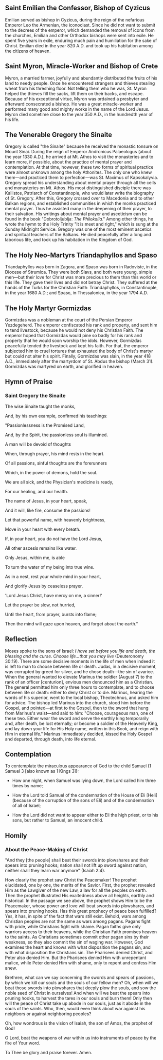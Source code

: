 ## Saint Emilian the Confessor, Bishop of Cyzicus

Emilian served as bishop in Cyzicus, during the reign of the nefarious Emperor Leo the Armenian, the iconoclast. Since he did not want to submit to the decrees of the emperor, which demanded the removal of icons from the churches, Emilian and other Orthodox bishops were sent into exile. He spent five years in exile, enduring much pain and humiliation for the sake of Christ. Emilian died in the year 820 A.D. and took up his habitation among the citizens of heaven.

  

## Saint Myron, Miracle-Worker and Bishop of Crete

Myron, a married farmer, joyfully and abundantly distributed the fruits of his land to needy people. Once he encountered strangers and thieves stealing wheat from his threshing floor. Not telling them who he was, St. Myron helped the thieves fill the sacks, lift them on their backs, and escape. Because of his exceptional virtue, Myron was ordained a presbyter and afterward consecrated a bishop. He was a great miracle-worker and performed many good and mighty works in the name of the Lord Jesus. Myron died sometime close to the year 350 A.D., in the hundredth year of his life.

  

## The Venerable Gregory the Sinaite

Gregory is called "the Sinaite" because he received the monastic tonsure on Mount Sinai. During the reign of Emperor Andronicus Palaeologus (about the year 1330 A.D.), he arrived at Mt. Athos to visit the monasteries and to learn more, if possible, about the practice of mental prayer and contemplation. At that time, however, these two forms of spiritual practice were almost unknown among the holy Athonites. The only one who knew them—and practiced them to perfection—was St. Maximus of Kapsokalyvia. Gregory spread his understanding about mental prayer through all the cells and monasteries on Mt. Athos. His most distinguished disciple there was Kallistos, Patriarch of Constantinople, who would later write the biography of St. Gregory. After this, Gregory crossed over to Macedonia and to other Balkan regions, and established communities in which the monks practiced mental prayer. Thus he assisted many in the deepening of their prayer, to their salvation. His writings about mental prayer and asceticism can be found in the book "Dobrotoljublja: *The Philokalia*." Among other things, he wrote the hymn to the Holy Trinity "It is meet and right," which is sung at the Sunday Midnight Service. Gregory was one of the most eminent ascetics and spiritual teachers of the Balkans. He died peacefully after a long and laborious life, and took up his habitation in the Kingdom of God.

  

## The Holy Neo-Martyrs Triandaphyllos and Spaso

Triandaphyllos was born in Zagora, and Spaso was born in Radoviste, in the Diocese of Strumica. They were both Slavs, and both were young, simple men—but their love for Christ was more precious to them than this world or this life. They gave their lives and did not betray Christ. They suffered at the hands of the Turks for the Christian Faith: Triandaphyllos, in Constantinople, in the year 1680 A.D.; and Spaso, in Thessalonica, in the year 1794 A.D.

  

## The Holy Martyr Gormizdas

Gormizdas was a nobleman at the court of the Persian Emperor Yezdegeherd. The emperor confiscated his rank and property, and sent him to tend livestock, because he would not deny his Christian Faith. The emperor hoped that Gormizdas would pine so badly for his rank and property that he would soon worship the idols. However, Gormizdas peacefully tended the livestock and kept his faith. For that, the emperor subjected him to cruel tortures that exhausted the body of Christ's martyr but could not alter his spirit. Finally, Gormizdas was slain, in the year 418 A.D., immediately after the martyrdom of St. Abdus the bishop (March 31). Gormizdas was martyred on earth, and glorified in heaven.

  

## Hymn of Praise

### Saint Gregory the Sinaite

The wise Sinaite taught the monks,

And, by his own example, confirmed his teachings:

"Passionlessness is the Promised Land,

And, by the Spirit, the passionless soul is illumined.

A man will be devoid of thoughts

When, through prayer, his mind rests in the heart.

Of all passions, sinful thoughts are the forerunners

Which, in the power of demons, hold the soul.

We are all sick, and the Physician's medicine is ready,

For our healing, and our health.

The name of Jesus, in your heart, speak,

And it will, like fire, consume the passions!

Let that powerful name, with heavenly brightness,

Move in your heart with every breath.

If, in your heart, you do not have the Lord Jesus,

All other ascesis remains like water.

Only Jesus, within me, is able

To turn the water of my being into true wine.

As in a nest, rest your whole mind in your heart,

And glorify Jesus by ceaseless prayer.

'Lord Jesus Christ, have mercy on me, a sinner!'

Let the prayer be slow, not hurried,

Until the heart, from prayer, bursts into flame;

Then the mind will gaze upon heaven, and forget about the earth."

  

## Reflection

Moses spoke to the sons of Israel: *I have set before you life and death, the blessing and the curse. Choose life…that you may live* (Deuteronomy 30:19). There are some decisive moments in the life of men when indeed it is left to man to choose between life or death. Judas, in a decisive moment, was corrupted by greed for silver, and he chose death—the sin of avarice. When the general wanted to elevate Marinus the soldier (August 7) to the rank of an officer [centurion], envious men denounced him as a Christian. The general permitted him only three hours to contemplate, and to choose between life or death: either to deny Christ or to die. Marinus, hearing the words of his superior, went to the local bishop, Theotechnus, and asked him for advice. The bishop led Marinus into the church, stood him before the Gospel, and pointed—at first to the Gospel, then to the sword that hung from Marinus's waist—and said to him: "Choose, courageous man, one of these two. Either wear the sword and serve the earthly king temporarily and, after death, be lost eternally; or become a soldier of the Heavenly King, and lay down your life for His Holy name, written in this Book, and reign with Him in eternal life." Marinus immediately decided, kissed the Holy Gospel and departed, through death, into life eternal.

  

## Contemplation

To contemplate the miraculous appearance of God to the child Samuel (1 Samuel 3 [also known as 1 Kings 3]):

- How one night, when Samuel was lying down, the Lord called him three times by name;

- How the Lord told Samuel of the condemnation of the House of Eli [Heli] (because of the corruption of the sons of Eli) and of the condemnation of all of Israel;

- How the Lord did not want to appear either to Eli the high priest, or to his sons, but rather to Samuel, an innocent child.

  

## Homily

### About the Peace-Making of Christ

"And they [the people] shall beat their swords into plowshares and their spears into pruning hooks; nation shall not lift up sword against nation, neither shall they learn war anymore" (Isaiah 2:4).

How clearly the prophet saw Christ the Peacemaker! The prophet elucidated, one by one, the merits of the Savior. First, the prophet revealed Him as the Lawgiver of the new Law, a law for all the peoples on earth. Then the prophet illustrated His exaltedness above all heights, earthly and historical. In the passage we see above, the prophet shows Him to be the Peacemaker, whose power and love will beat swords into plowshares, and spears into pruning hooks. Has this great prophecy of peace been fulfilled? Yes, it has, in spite of the fact that wars still exist. Behold, wars among Christian peoples are not the same as wars among pagans. Pagans fight with pride, while Christians fight with shame. Pagan faiths give only warriors access to their heavens, while the Christian Faith promises heaven to the saints. As Christians sometimes commit other pagan sins by their weakness, so they also commit the sin of waging war. However, God examines the heart and knows with what disposition the pagans sin, and with what disposition the Christians sin. The Pharisees denied Christ, and Peter also denied Him. But the Pharisees denied Him with unrepentant malice, while Peter denied Him with shame, only to repent and confess Him anew. 

Brethren, what can we say concerning the swords and spears of passions, by which we kill our souls and the souls of our fellow men? Oh, when will we beat those swords into plowshares that deeply plow the souls, and sow the noble seed of Christ in ourselves! And when will we beat the spears into pruning hooks, to harvest the tares in our souls and burn them! Only then will the peace of Christ take up abode in our souls, just as it abode in the souls of the saints. Who, then, would even think about war against his neighbors or against neighboring peoples?

Oh, how wondrous is the vision of Isaiah, the son of Amos, the prophet of God!

O Lord, beat the weapons of war within us into instruments of peace by the fire of Your word.

To Thee be glory and praise forever. Amen.
